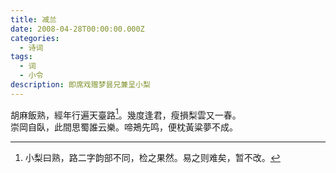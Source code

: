 ```yaml
---
title: 减兰
date: 2008-04-28T00:00:00.000Z
categories:
  - 诗词
tags:
  - 词
  - 小令
description: 即席戏赠梦昙兄兼呈小梨
---
```

胡麻飯熟，經年行遍天臺路[^1]。幾度逢君，瘦損梨雲又一春。  
崇岡自臥，此間思蜀誰云樂。啼鴂先鸣，便枕黃粱夢不成。

[^1]: 小梨曰熟，路二字韵部不同，检之果然。易之则难矣，暂不改。
